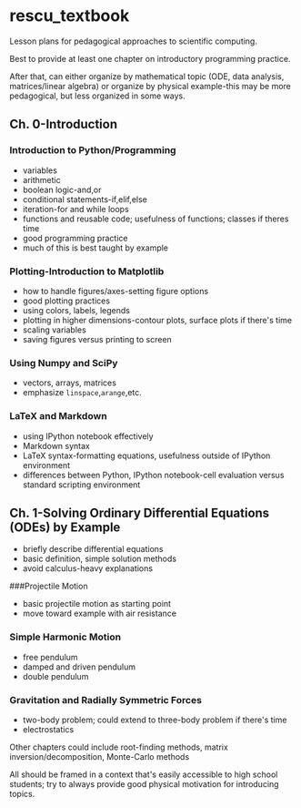 # rescu_textbook
Lesson plans for pedagogical approaches to scientific computing.

Best to provide at least one chapter on introductory programming practice.

After that, can either organize by mathematical topic (ODE, data analysis, matrices/linear algebra) or organize by physical example-this may be more pedagogical, but less organized in some ways.
## Ch. 0-Introduction
### Introduction to Python/Programming

+ variables
+ arithmetic
+ boolean logic-and,or
+ conditional statements-if,elif,else
+ iteration-for and while loops
+ functions and reusable code; usefulness of functions; classes if theres time
+ good programming practice
+ much of this is best taught by example

### Plotting-Introduction to Matplotlib

+ how to handle figures/axes-setting figure options
+ good plotting practices
+ using colors, labels, legends
+ plotting in higher dimensions-contour plots, surface plots if there's time
+ scaling variables
+ saving figures versus printing to screen

### Using Numpy and SciPy

+ vectors, arrays, matrices
+ emphasize `linspace`,`arange`,etc.

### LaTeX and Markdown

+ using IPython notebook effectively
+ Markdown syntax
+ LaTeX syntax-formatting equations, usefulness outside of IPython environment
+ differences between Python, IPython notebook-cell evaluation versus standard scripting environment

## Ch. 1-Solving Ordinary Differential Equations (ODEs) by Example

+ briefly describe differential equations
+ basic definition, simple solution methods 
+ avoid calculus-heavy explanations

###Projectile Motion

+ basic projectile motion as starting point
+ move toward example with air resistance

### Simple Harmonic Motion

+ free pendulum
+ damped and driven pendulum
+ double pendulum

### Gravitation and Radially Symmetric Forces

+ two-body problem; could extend to three-body problem if there's time
+ electrostatics

Other chapters could include root-finding methods, matrix inversion/decomposition, Monte-Carlo methods

All should be framed in a context that's easily accessible to high school students; try to always provide good physical motivation for introducing topics.